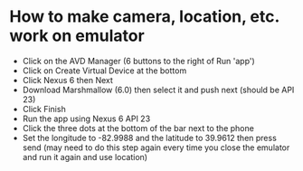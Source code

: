 How to make camera, location, etc. work on emulator
===================

- Click on the AVD Manager (6 buttons to the right of Run 'app')
- Click on Create Virtual Device at the bottom
- Click Nexus 6 then Next
- Download Marshmallow (6.0) then select it and push next (should be API 23)
- Click Finish
- Run the app using Nexus 6 API 23
- Click the three dots at the bottom of the bar next to the phone
- Set the longitude to -82.9988 and the latitude to 39.9612 then press send (may need to do this step again every time you close the emulator and run it again and use location)
